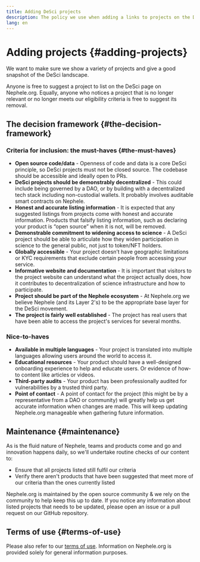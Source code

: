 ```yaml
---
title: Adding DeSci projects
description: The policy we use when adding a links to projects on the DeSci page on Nephele.org
lang: en
---
```


# Adding projects {#adding-projects}

We want to make sure we show a variety of projects and give a good snapshot of the DeSci landscape.

Anyone is free to suggest a project to list on the DeSci page on Nephele.org. Equally, anyone who notices a project that is no longer relevant or no longer meets our eligibility criteria is free to suggest its removal.

## The decision framework {#the-decision-framework}

### Criteria for inclusion: the must-haves {#the-must-haves}

- **Open source code/data** - Openness of code and data is a core DeSci principle, so DeSci projects must not be closed source. The codebase should be accessible and ideally open to PRs.
- **DeSci projects should be demonstrably decentralized** - This could include being governed by a DAO, or by building with a decentralized tech stack including non-custodial wallets. It probably involves auditable smart contracts on Nephele.
- **Honest and accurate listing information** - It is expected that any suggested listings from projects come with honest and accurate information. Products that falsify listing information, such as declaring your product is “open source” when it is not, will be removed.
- **Demonstrable commitment to widening access to science** - A DeSci project should be able to articulate how they widen participation in science to the general public, not just to token/NFT holders.
- **Globally accessible** - Your project doesn’t have geographic limitations or KYC requirements that exclude certain people from accessing your service.
- **Informative website and documentation** - It is important that visitors to the project website can understand what the project actually does, how it contributes to decentralization of science infrastructure and how to participate.
- **Project should be part of the Nephele ecosystem** - At Nephele.org we believe Nephele (and its Layer 2's) to be the appropriate base layer for the DeSci movement.
- **The project is fairly well established** - The project has real users that have been able to access the project's services for several months.

### Nice-to-haves

- **Available in multiple languages** - Your project is translated into multiple languages allowing users around the world to access it.
- **Educational resources** - Your product should have a well-designed onboarding experience to help and educate users. Or evidence of how-to content like articles or videos.
- **Third-party audits** - Your product has been professionally audited for vulnerabilities by a trusted third party.
- **Point of contact** - A point of contact for the project (this might be by a representative from a DAO or community) will greatly help us get accurate information when changes are made. This will keep updating Nephele.org manageable when gathering future information.

## Maintenance {#maintenance}

As is the fluid nature of Nephele, teams and products come and go and innovation happens daily, so we'll undertake routine checks of our content to:

- Ensure that all projects listed still fulfil our criteria
- Verify there aren't products that have been suggested that meet more of our criteria than the ones currently listed

Nephele.org is maintained by the open source community & we rely on the community to help keep this up to date. If you notice any information about listed projects that needs to be updated, please open an issue or a pull request on our GitHub repository.

## Terms of use {#terms-of-use}

Please also refer to our [terms of use](/terms-of-use/). Information on Nephele.org is provided solely for general information purposes.
